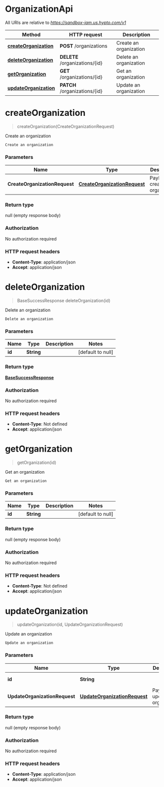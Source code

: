# OrganizationApi

All URIs are relative to *https://sandbox-iam.us.hypto.com/v1*

Method | HTTP request | Description
------------- | ------------- | -------------
[**createOrganization**](OrganizationApi.md#createOrganization) | **POST** /organizations | Create an organization
[**deleteOrganization**](OrganizationApi.md#deleteOrganization) | **DELETE** /organizations/{id} | Delete an organization
[**getOrganization**](OrganizationApi.md#getOrganization) | **GET** /organizations/{id} | Get an organization
[**updateOrganization**](OrganizationApi.md#updateOrganization) | **PATCH** /organizations/{id} | Update an organization


<a name="createOrganization"></a>
# **createOrganization**
> createOrganization(CreateOrganizationRequest)

Create an organization

    Create an organization

### Parameters

Name | Type | Description  | Notes
------------- | ------------- | ------------- | -------------
 **CreateOrganizationRequest** | [**CreateOrganizationRequest**](../Models/CreateOrganizationRequest.md)| Payload to create organization |

### Return type

null (empty response body)

### Authorization

No authorization required

### HTTP request headers

- **Content-Type**: application/json
- **Accept**: application/json

<a name="deleteOrganization"></a>
# **deleteOrganization**
> BaseSuccessResponse deleteOrganization(id)

Delete an organization

    Delete an organization

### Parameters

Name | Type | Description  | Notes
------------- | ------------- | ------------- | -------------
 **id** | **String**|  | [default to null]

### Return type

[**BaseSuccessResponse**](../Models/BaseSuccessResponse.md)

### Authorization

No authorization required

### HTTP request headers

- **Content-Type**: Not defined
- **Accept**: application/json

<a name="getOrganization"></a>
# **getOrganization**
> getOrganization(id)

Get an organization

    Get an organization

### Parameters

Name | Type | Description  | Notes
------------- | ------------- | ------------- | -------------
 **id** | **String**|  | [default to null]

### Return type

null (empty response body)

### Authorization

No authorization required

### HTTP request headers

- **Content-Type**: Not defined
- **Accept**: application/json

<a name="updateOrganization"></a>
# **updateOrganization**
> updateOrganization(id, UpdateOrganizationRequest)

Update an organization

    Update an organization

### Parameters

Name | Type | Description  | Notes
------------- | ------------- | ------------- | -------------
 **id** | **String**|  | [default to null]
 **UpdateOrganizationRequest** | [**UpdateOrganizationRequest**](../Models/UpdateOrganizationRequest.md)| Payload to update organization |

### Return type

null (empty response body)

### Authorization

No authorization required

### HTTP request headers

- **Content-Type**: application/json
- **Accept**: application/json

